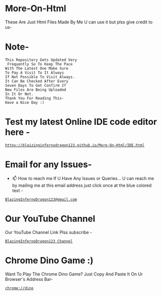 # More-On-Html
These Are Just Html Files Made By Me U can use it but plss give credit to us-

# Note-
```
This Repository Gets Updated Very
 Frequently So To Keep The Pace 
With The Latest One Make Sure 
To Pay A Visit To It Always
If Not Possible To Visit Always. 
It Can Be Checked After Every 
Seven Days To Get Confirm If 
New Files Are Being Uploaded 
In It Or Not. 
Thank You For Reading This-
Have a Nice Day :)
```

# Test my latest Online IDE code editor here -

<a href="https://blaizinginfernodragon123.github.io/More-On-Html/IDE.html">

```
https://blaizinginfernodragon123.github.io/More-On-Html/IDE.html
```
</a>

# Email for any Issues-
- 📫 How to reach me If U Have Any Issues or Queries... U can reach me by mailing me at this email address just click once at the blue colored text - <a href="mailto:bibhabbarua@gmail.com">
```
BlazingInfernoDragon123@gmail.com
```
</a>

# Our YouTube Channel 
Our YouTube Channel Link Plss subscribe -
<a href="https://youtube.com/channel/UC94rjmYz21IBREgkLaQ7NVA">
```
BlazingInfernoDragon123 Channel
```
</a>

# Chrome Dino Game :)
Want To Play The Chrome Dino Game? Just Copy And Paste It On Ur Browser's Address Bar-
<a href="chrome://dino">
```
chrome://dino
```
</a>
